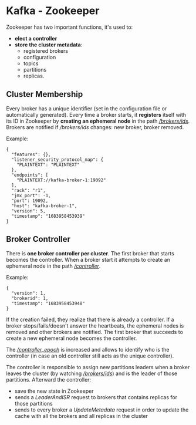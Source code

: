 # Kafka - Zookeeper

Zookeeper has two important functions, it's used to:
- **elect a controller**
- **store the cluster metadata**:
  - registered brokers
  - configuration
  - topics
  - partitions
  - replicas.

## Cluster Membership

Every broker has a unique identifier (set in the configuration file or automatically generated). Every time a broker starts,
it **registers** itself with its ID in Zookeeper by **creating an ephemeral node** in the path _[/brokers/ids](http://localhost:8083/editor/data?path=%2Fbrokers%2Fids)_.
Brokers are notified if _/brokers/ids_ changes: new broker, broker removed.

Example:
````
{
  "features": {},
  "listener_security_protocol_map": {
    "PLAINTEXT": "PLAINTEXT"
  },
  "endpoints": [
    "PLAINTEXT://kafka-broker-1:19092"
  ],
  "rack": "r1",
  "jmx_port": -1,
  "port": 19092,
  "host": "kafka-broker-1",
  "version": 5,
  "timestamp": "1683958453939"
}
````


## Broker Controller

There is **one broker controller per cluster**. The first broker that starts becomes the controller. When a broker start
it attempts to create an ephemeral node in the path _[/controller](http://localhost:8083/editor/data?path=%2Fcontroller)_.

Example:
````
{
  "version": 1,
  "brokerid": 1,
  "timestamp": "1683958453948"
}
````

If the creation failed, they realize that there is already a controller. If a broker stops/fails/doesn't answer the heartbeats, the ephemeral nodes is removed and 
other brokers are notified. The first broker that succeeds to create a new ephemeral node becomes the controller. 

The _[/controller_epoch](http://localhost:8083/editor/data?path=%2Fcontroller_epoch)_ is increased and allows to identify who is the controller (in case an old controller still acts as the unique controller).

The controller is responsible to assign new partitions leaders when a broker leaves the cluster (by watching _[/brokers/ids](http://localhost:8083/editor/data?path=%2Fbrokers%2Fids)_) and is 
the leader of those partitions. Afterward the controller:
* save the new state in Zookeeper
* sends a _LeaderAndISR_ request to brokers that contains replicas for those partitions
* sends to every broker a _UpdateMetadata_ request in order to update the cache with all the brokers and all replicas in the cluster